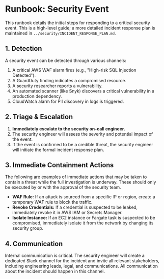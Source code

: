 # Runbook: Security Event

This runbook details the initial steps for responding to a critical security event. This is a high-level guide; a more detailed incident response plan is maintained in `../security/INCIDENT_RESPONSE_PLAN.md`.

## 1. Detection

A security event can be detected through various channels:

1.  A critical AWS WAF alarm fires (e.g., "High-risk SQL Injection Detected").
2.  A GuardDuty finding indicates a compromised resource.
3.  A security researcher reports a vulnerability.
4.  An automated scanner (like Snyk) discovers a critical vulnerability in a production dependency.
5.  CloudWatch alarm for PII discovery in logs is triggered.

## 2. Triage & Escalation

1.  **Immediately escalate to the security on-call engineer.**
2.  The security engineer will assess the severity and potential impact of the event.
3.  If the event is confirmed to be a credible threat, the security engineer will initiate the formal incident response plan.

## 3. Immediate Containment Actions

The following are examples of immediate actions that may be taken to contain a threat while the full investigation is underway. These should only be executed by or with the approval of the security team.

*   **WAF Rule:** If an attack is sourced from a specific IP or region, create a temporary WAF rule to block the traffic.
*   **Revoke Credentials:** If a credential is suspected to be leaked, immediately revoke it in AWS IAM or Secrets Manager.
*   **Isolate Instance:** If an EC2 instance or Fargate task is suspected to be compromised, immediately isolate it from the network by changing its security group.

## 4. Communication

Internal communication is critical. The security engineer will create a dedicated Slack channel for the incident and invite all relevant stakeholders, including engineering leads, legal, and communications. All communication about the incident should happen in this channel.
